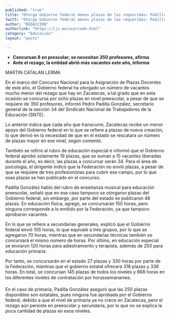 ```yaml
---
published: "true"
title: "Otorga Gobierno federal menos plazas de las requeridas: Padilla"
twitt: "Otorga Gobierno federal menos plazas de las requeridas: Padilla"
author: "REDACCION"
authorlink: "https://ljz.mx/acercade.html"
category: "Educación"
layout: "posts"

---
```


*   **Concursan 8 en prescolar; se necesitan 350 profesores, afirma**
*   **Ante el rezago, la entidad abrió más vacantes este año, informa**


  MARTIN CATALAN LERMA



  En el marco del Concurso Nacional para la Asignación de Plazas Docentes de este año, el Gobierno federal ha otorgado un número de vacantes mucho menor del rezago que hay en Zacatecas, a tal grado que en esta ocasión se concursa por ocho plazas en nivel preescolar, a pesar de que se requiere de 350 profesores, informó Pedro Padilla González, secretario general de la sección 34 del Sindicato Nacional de Trabajadores de la Educación (SNTE).



  Lo anterior indica que cada año que transcurre, Zacatecas recibe un menor apoyo del Gobierno federal en lo que se refiere a plazas de nueva creación, lo que derivó en la necesidad de que en el estado se rescatara un número de plazas mayor en ese nivel, según comentó.



  También se refirió al rubro de educación especial e informó que el Gobierno federal aprobó solamente 19 plazas, que se suman a 15 vacantes liberadas durante el año, es decir, las plazas a concursar serán 34. Para el área de psicología, el dirigente indicó que la Federación no envió plazas, a pesar de que se requiere de tres profesionistas para cubrir ese campo, por lo que esas plazas se han publicado en el concurso.



  Padilla González habló del rubro de enseñanza musical para educación preescolar, señaló que en ese caso tampoco se otorgaron plazas del Gobierno federal, sin embargo, por parte del estado se publicaron 48 plazas. En educación física, agregó, se concursarán 150 horas, pero ninguna corresponde a lo emitido por la Federación, ya que tampoco aprobaron vacantes.



  En lo que se refiere a secundarias generales, explicó que el Gobierno federal envió 105 horas, lo que equivale a tres grupos, por lo que se agregaron 70 horas, mientras que en secundarias técnicas también se concursará el mismo número de horas. Por último, en educación especial se enviaron 120 horas para adiestramiento y terapista, además de 250 para educación primaria.



  Por tanto, se concursarán en el estado 27 plazas y 330 horas por parte de la Federación, mientras que el gobierno estatal ofrecerá 318 plazas y 338 horas. En total, se concursan 145 plazas de todos los niveles y 668 horas en los diferentes niveles de contratación por horassemanames.



  En el caso de primaria, Padilla González aseguró que las 250 plazas disponibles son estatales, pues ninguna fue aprobada por el Gobierno federal, debido a que el nivel de primaria ya no crece en Zacatecas, pero el rezago aún persiste en preescolar y secundaria, por lo que no se explica la poca cantidad de plazas en esos niveles.

